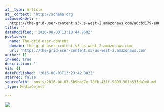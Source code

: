 ```yaml
---
at__type: Article
at__context: 'http://schema.org'
isBasedOnUrl: >-
  https://the-grid-user-content.s3-us-west-2.amazonaws.com/a6cbd179-e80a-419d-ba75-78ead0a9b7b0.jpg
title: ''
dateModified: '2016-08-03T13:18:44.960Z'
publisher:
  name: The-grid-user-content
  domain: the-grid-user-content.s3-us-west-2.amazonaws.com
  url: 'https://the-grid-user-content.s3-us-west-2.amazonaws.com'
author: []
inFeed: true
description: ''
via: {}
datePublished: '2016-08-03T13:23:42.882Z'
starred: false
sourcePath: _posts/2016-08-03-5b9bad7e-78fb-431f-9893-301b533da9e8.md
_type: MediaObject

---
```

![](https://the-grid-user-content.s3-us-west-2.amazonaws.com/a6cbd179-e80a-419d-ba75-78ead0a9b7b0.jpg)